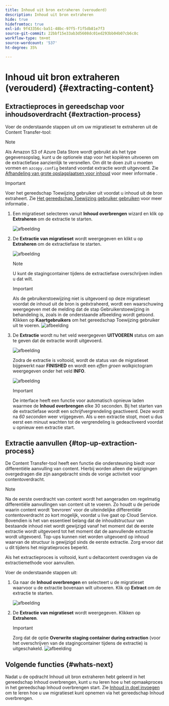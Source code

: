 ```yaml
---
title: Inhoud uit bron extraheren (verouderd)
description: Inhoud uit bron extraheren
hide: true
hidefromtoc: true
exl-id: 9f43356c-ba51-48bc-97f5-f1f5db81e7f3
source-git-commit: 22bbf15e33ab3d5608dc01ed293bb04b07cb6c8c
workflow-type: tm+mt
source-wordcount: '537'
ht-degree: 35%

---
```


# Inhoud uit bron extraheren (verouderd) {#extracting-content}

## Extractieproces in gereedschap voor inhoudsoverdracht {#extraction-process}

Voer de onderstaande stappen uit om uw migratieset te extraheren uit de Content Transfer-tool:
>[!NOTE]
>Als Amazon S3 of Azure Data Store wordt gebruikt als het type gegevensopslag, kunt u de optionele stap voor het kopiëren uitvoeren om de extractiefase aanzienlijk te versnellen. Om dit te doen zult u moeten vormen en `azcopy.config` bestand voordat extractie wordt uitgevoerd. Zie [Afhandeling van grote opslagplaatsen voor inhoud](https://experienceleague.adobe.com/docs/experience-manager-cloud-service/moving/cloud-migration/content-transfer-tool/handling-large-content-repositories.html?lang=en) voor meer informatie .

>[!IMPORTANT]
>Voer het gereedschap Toewijzing gebruiker uit voordat u inhoud uit de bron extraheert. Zie [Het gereedschap Toewijzing gebruiker gebruiken](https://experienceleague.adobe.com/docs/experience-manager-cloud-service/moving/cloud-migration/content-transfer-tool/user-mapping-tool/using-user-mapping-tool.html?lang=en) voor meer informatie .

1. Een migratieset selecteren vanuit **Inhoud overbrengen** wizard en klik op **Extraheren** om de extractie te starten.

   ![afbeelding](/help/journey-migration/content-transfer-tool/assets-ctt/extraction-01.png)

1. De **Extractie van migratieset** wordt weergegeven en klikt u op **Extraheren** om de extractiefase te starten.

   ![afbeelding](/help/journey-migration/content-transfer-tool/assets-ctt/extraction-02.png)

   >[!NOTE]
   >U kunt de stagingcontainer tijdens de extractiefase overschrijven indien u dat wilt.

   >[!IMPORTANT]
   >Als de gebruikerstoewijzing niet is uitgevoerd op deze migratieset voordat de inhoud uit de bron is geëxtraheerd, wordt een waarschuwing weergegeven met de melding dat de stap Gebruikerstoewijzing in behandeling is, zoals in de onderstaande afbeelding wordt getoond. Klikken op **Kaartgebruikers** om het gereedschap Toewijzing gebruiker uit te voeren.
   >![afbeelding](/help/journey-migration/content-transfer-tool/assets-ctt/user-mapping-extract.png)

1. De **Extractie** wordt nu het veld weergegeven **UITVOEREN** status om aan te geven dat de extractie wordt uitgevoerd.

   ![afbeelding](/help/journey-migration/content-transfer-tool/assets-ctt/extraction-03.png)

   Zodra de extractie is voltooid, wordt de status van de migratieset bijgewerkt naar **FINISHED** en wordt een *effen groen* wolkpictogram weergegeven onder het veld **INFO**.

   ![afbeelding](/help/journey-migration/content-transfer-tool/assets-ctt/extraction-04.png)

   >[!IMPORTANT]
   >De interface heeft een functie voor automatisch opnieuw laden waarmee de **Inhoud overbrengen** elke 30 seconden.
   >Bij het starten van de extractiefase wordt een schrijfvergrendeling geactiveerd. Deze wordt na *60 seconden* weer vrijgegeven. Als u een extractie stopt, moet u dus eerst een minuut wachten tot de vergrendeling is gedeactiveerd voordat u opnieuw een extractie start.

## Extractie aanvullen {#top-up-extraction-process}

De Content Transfer-tool heeft een functie die ondersteuning biedt voor differentiële aanvulling van content. Hierbij worden alleen die wijzigingen overgedragen die zijn aangebracht sinds de vorige activiteit voor contentoverdracht.

>[!NOTE]
>Na de eerste overdracht van content wordt het aangeraden om regelmatig differentiële aanvullingen van content uit te voeren. Zo houdt u de periode waarin content wordt &#39;bevroren&#39; voor de uiteindelijke differentiële contentoverdracht zo kort mogelijk, voordat u live gaat op Cloud Service.
>Bovendien is het van essentieel belang dat de inhoudstructuur van bestaande inhoud niet wordt gewijzigd vanaf het moment dat de eerste extractie wordt uitgevoerd tot het moment dat de aanvullende extractie wordt uitgevoerd. Top-ups kunnen niet worden uitgevoerd op inhoud waarvan de structuur is gewijzigd sinds de eerste extractie. Zorg ervoor dat u dit tijdens het migratieproces beperkt.

Als het extractieproces is voltooid, kunt u deltacontent overdragen via de extractiemethode voor aanvullen.

Voer de onderstaande stappen uit:

1. Ga naar de **Inhoud overbrengen** en selecteert u de migratieset waarvoor u de extractie bovenaan wilt uitvoeren. Klik op **Extract** om de extractie te starten.

   ![afbeelding](/help/journey-migration/content-transfer-tool/assets-ctt/extraction-05.png)

1. De **Extractie van migratieset** wordt weergegeven. Klikken op **Extraheren**.

   >[!IMPORTANT]
   >Zorg dat de optie **Overwrite staging container during extraction** (voor het overschrijven van de stagingcontainer tijdens de extractie) is uitgeschakeld.
   >![afbeelding](/help/journey-migration/content-transfer-tool/assets-ctt/extraction-06.png)


## Volgende functies {#whats-next}

Nadat u de opdracht Inhoud uit bron extraheren hebt geleerd in het gereedschap Inhoud overbrengen, kunt u nu leren hoe u het opmaakproces in het gereedschap Inhoud overbrengen start. Zie [Inhoud in doel invoegen](/help/journey-migration/content-transfer-tool/using-content-transfer-tool/ingesting-content.md) om te leren hoe u uw migratieset kunt opnemen via het gereedschap Inhoud overbrengen.

